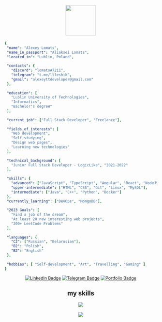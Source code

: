 <h1 align="center"><a href="https://github.com/lomaTT"><img src="https://media.giphy.com/media/M9gbBd9nbDrOTu1Mqx/giphy.gif" width="100" align="center" /></a></h1>

 ```yaml
 {
  "name": "Alexey Lomats",
  "name_in_passport": "Aliaksei Lomats",
  "located_in": "Lublin, Poland",
  
  "contacts": {
    "discord": "lomats#7211",
    "telegram": "t.me/llleshik",
    "gmail": "alexeyttdeveloper@gmail.com"
  },
  
  "education": [
    "Lublin University of Technologies",
    "Informatics",
    "Bachelor's degree"
  ],
  
  "current_job": ["Full Stack Developer", "Freelance"],
  
  "fields_of_interests": [
    "Web development",
    "Self-studying",
    "Design web pages",
    "Learning new technologies"
  ],
  
  "technical_background": [
    "Junior Full Stack Developer - LogicLike", "2021-2022"
  ],
  
  "skills": {
    "advanced": ["JavaScript", "TypeScript", "Angular", "React", "NodeJS", "PHP"],
    "upper-intermediate": ["HTML", "CSS", "Git", "Linux", "MySQL"],
    "intermediate": ["Java", "C++", "Python", "Docker"]
  },
  "currently_learning": ["DevOps", "MongoDB"],
  
  "2023 Goals": [
    "Find a job of the dream",
    "At least 20 new interesting web projects",
    "200+ LeetCode Problems"
  ],
  
  "languages": {
    "C2": ["Russian", "Belarusian"],
    "B2": "Polish",
    "B2": "English"
  },
  
  "hobbies": [ "Self-development", "Art", "Travelling", "Gaming" ]
 }
 ```
     
  
  
  <div id="badges" align="center">
    <a href="https://www.linkedin.com/in/alexey-lomats/"><img src="https://img.shields.io/badge/LinkedIn-blue?style=for-the-badge&logo=linkedin&logoColor=white" alt="LinkedIn Badge" /></a>
    <a href="https://t.me/llleshik"><img src="https://img.shields.io/badge/Telegram-gray?style=for-the-badge&logo=telegram&logoColor=white" alt="Telegram Badge"/></a>
    <a href="https://lomatt.github.io"><img src="https://img.shields.io/badge/Portfolio-blue?style=for-the-badge&logoColor=white" alt="Portfolio Badge"/></a>
  </div>
  
  <!-- <img src="https://komarev.com/ghpvc/?username=lomaTT&style=flat-square&color=blue" alt=""/> -->
  

  
  <h2 align="center">my skills</h2>
  
  <div align="center">
  <a href="https://lomatt.github.io"><img src="https://skillicons.dev/icons?i=js,ts,react,angular,nodejs,php,html,css,java,python,cpp,docker,linux,git,mysql" /></a>
  </div>
  <br />
  <div align="center">
  <a href="https://lomatt.github.io"><img src="https://github-readme-stats.vercel.app/api/top-langs/?username=lomaTT&layout=compact&theme=vision-friendly-dark" /></a>
  </div>
